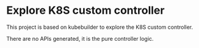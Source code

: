 # Explore K8S custom controller

This project is based on kubebuilder to explore the K8S custom controller.

There are no APIs generated, it is the pure controller logic.